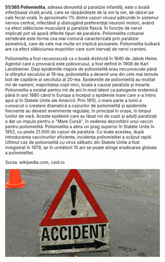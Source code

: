 **51/365 Poliomielita**, adesea denumită și paralizie infantilă, este o boală infecțioasă virală acută, care se răspândește de la om la om, de obicei pe cale fecal-orală. În aproximativ 1% dintre cazuri virusul pătrunde în sistemul nervos central, infectând și distrugând preferențial neuronii motori, având ca efect slăbiciune musculară și paralizie flască. În funcție de nervii implicați pot să apară diferite tipuri de paralizie. Poliomielita coloanei vertebrale este forma cea mai comună caracterizată prin paralizie asimetrică, care de cele mai multe ori implică picioarele. Poliomielita bulbară are ca efect slăbiciunea mușchilor care sunt inervați de nervi cranieni.

Poliomielita a fost recunoscută ca o boală distinctă în 1840 de Jakob Heine. Agentul care o provoacă este poliovirusul, a fost definit în 1908 de Karl Landsteiner. Deși epidemiile majore de poliomielită erau necunoscute până la sfârșitul secolului al 19-lea, poliomielita a devenit una din cele mai temute boli de copilărie al secolului al 20-lea. Epidemiile de poliomielită au mutilat mii de oameni, majoritatea copii mici, boala a cauzat paralizie și moarte. Poliomielita a existat pentru mii de ani în mod latent ca patogenie endemică până în anii 1880 când în Europa a început o epidemie mare care s-a întins apoi și în Statele Unite ale Americii. Prin 1910, o mare parte a lumii a cunoscut o creștere dramatică a cazurilor de poliomielită și epidemiile frecvente au devenit evenimente regulate, în principal în orașe, în timpul lunilor de vară. Aceste epidemii care au lăsat mii de copii și adulți paralizați a dat un impuls pentru o "Mare Cursă", în vederea dezvoltării unui vaccin pentru poliomielită. Poliomielita a atins un prag superior în Statele Unite în 1952, cu peste 21.000 de cazuri de paralizie. Cu toate acestea, după introducerea vaccinurilor eficiente, incidenţa poliomielitei a scăzut rapid. Ultimul caz de poliomielită cu virus sălbatic din Statele Unite a fost inregistrat în 1979, iar în următorii 10 ani se poate atinge eradicarea globala a poliomielitei.

Sursa: wikipedia.com, csid.ro

![Copii suferind de poliomielită](image-1.jpg)
